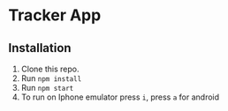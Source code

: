 # Tracker App

## Installation

1. Clone this repo.
2. Run `npm install`
3. Run `npm start`
4. To run on Iphone emulator press `i`, press `a` for android
